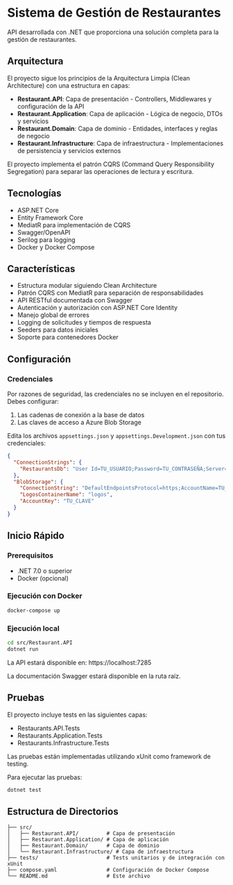 # Sistema de Gestión de Restaurantes

API desarrollada con .NET que proporciona una solución completa para la gestión de restaurantes.

## Arquitectura

El proyecto sigue los principios de la Arquitectura Limpia (Clean Architecture) con una estructura en capas:

- **Restaurant.API**: Capa de presentación - Controllers, Middlewares y configuración de la API
- **Restaurant.Application**: Capa de aplicación - Lógica de negocio, DTOs y servicios
- **Restaurant.Domain**: Capa de dominio - Entidades, interfaces y reglas de negocio
- **Restaurant.Infrastructure**: Capa de infraestructura - Implementaciones de persistencia y servicios externos

El proyecto implementa el patrón CQRS (Command Query Responsibility Segregation) para separar las operaciones de lectura y escritura.

## Tecnologías

- ASP.NET Core
- Entity Framework Core
- MediatR para implementación de CQRS
- Swagger/OpenAPI
- Serilog para logging
- Docker y Docker Compose

## Características

- Estructura modular siguiendo Clean Architecture
- Patrón CQRS con MediatR para separación de responsabilidades
- API RESTful documentada con Swagger
- Autenticación y autorización con ASP.NET Core Identity
- Manejo global de errores
- Logging de solicitudes y tiempos de respuesta
- Seeders para datos iniciales
- Soporte para contenedores Docker

## Configuración

### Credenciales

Por razones de seguridad, las credenciales no se incluyen en el repositorio. Debes configurar:

1. Las cadenas de conexión a la base de datos
2. Las claves de acceso a Azure Blob Storage

Edita los archivos `appsettings.json` y `appsettings.Development.json` con tus credenciales:

```json
{
  "ConnectionStrings": {
    "RestaurantsDb": "User Id=TU_USUARIO;Password=TU_CONTRASEÑA;Server=TU_SERVIDOR;Port=5432;Database=postgres"
  },
  "BlobStorage": {
    "ConnectionString": "DefaultEndpointsProtocol=https;AccountName=TU_CUENTA;AccountKey=TU_CLAVE;EndpointSuffix=core.windows.net",
    "LogosContainerName": "logos",
    "AccountKey": "TU_CLAVE"
  }
}
```

## Inicio Rápido

### Prerequisitos

- .NET 7.0 o superior
- Docker (opcional)

### Ejecución con Docker

```bash
docker-compose up
```

### Ejecución local

```bash
cd src/Restaurant.API
dotnet run
```

La API estará disponible en: https://localhost:7285

La documentación Swagger estará disponible en la ruta raíz.

## Pruebas

El proyecto incluye tests en las siguientes capas:

- Restaurants.API.Tests
- Restaurants.Application.Tests
- Restaurants.Infrastructure.Tests

Las pruebas están implementadas utilizando xUnit como framework de testing.

Para ejecutar las pruebas:
```bash
dotnet test
```

## Estructura de Directorios

```
├── src/
│   ├── Restaurant.API/         # Capa de presentación
│   ├── Restaurant.Application/ # Capa de aplicación
│   ├── Restaurant.Domain/      # Capa de dominio
│   └── Restaurant.Infrastructure/ # Capa de infraestructura
├── tests/                      # Tests unitarios y de integración con xUnit
├── compose.yaml                # Configuración de Docker Compose
└── README.md                   # Este archivo
```
